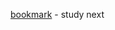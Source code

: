 [bookmark](https://openstax.org/books/university-physics-volume-1/pages/2-introduction) - study next
